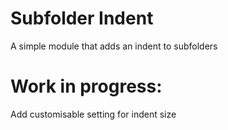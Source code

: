 # Subfolder Indent
A simple module that adds an indent to subfolders

# Work in progress:
Add customisable setting for indent size
